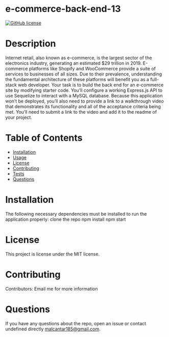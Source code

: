 # e-commerce-back-end-13

[![GitHub license](https://img.shields.io/badge/license-MIT-blue.svg)](https://github.com/undefined/)
  # Description
  Internet retail, also known as e-commerce, is the largest sector of the electronics industry, generating an estimated $29 trillion in 2019. E-commerce platforms like Shopify and WooCommerce provide a suite of services to businesses of all sizes. Due to their prevalence, understanding the fundamental architecture of these platforms will benefit you as a full-stack web developer.
Your task is to build the back end for an e-commerce site by modifying starter code. You’ll configure a working Express.js API to use Sequelize to interact with a MySQL database.
Because this application won’t be deployed, you’ll also need to provide a link to a walkthrough video that demonstrates its functionality and all of the acceptance criteria being met. You’ll need to submit a link to the video and add it to the readme of your project.
  
  # Table of Contents 
  * [Installation](#installation)
  * [Usage](#usage)
  * [License](#license)
  * [Contributing](#contributing)
  * [Tests](#tests)
  * [Questions](#questions)
 
 # Installation
  The following necessary dependencies must be installed to run the application properly: 
  clone the repo
  npm install 
  npm start
  
  
  # License
  This project is license under the MIT license.
  # Contributing
  ​Contributors: Email me for more information
  
  # Questions
  If you have any questions about the repo, open an issue or contact undefined directly malcantar185@gmail.com.
  
